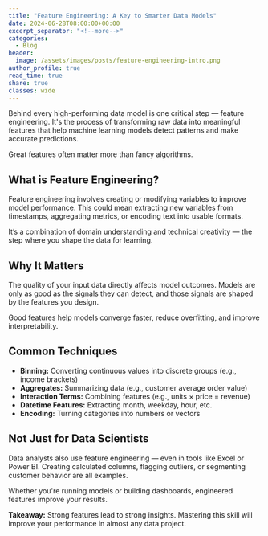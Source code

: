 ```yaml
---
title: "Feature Engineering: A Key to Smarter Data Models"
date: 2024-06-28T08:00:00+00:00
excerpt_separator: "<!--more-->"
categories:
  - Blog
header:
  image: /assets/images/posts/feature-engineering-intro.png
author_profile: true
read_time: true
share: true
classes: wide
---
```


Behind every high-performing data model is one critical step — feature engineering. It's the process of transforming raw data into meaningful features that help machine learning models detect patterns and make accurate predictions.  

Great features often matter more than fancy algorithms.

<!--more-->

  
## What is Feature Engineering?

Feature engineering involves creating or modifying variables to improve model performance. This could mean extracting new variables from timestamps, aggregating metrics, or encoding text into usable formats.

It’s a combination of domain understanding and technical creativity — the step where you shape the data for learning.

## Why It Matters

The quality of your input data directly affects model outcomes. Models are only as good as the signals they can detect, and those signals are shaped by the features you design.

Good features help models converge faster, reduce overfitting, and improve interpretability.

## Common Techniques

- **Binning:** Converting continuous values into discrete groups (e.g., income brackets)
- **Aggregates:** Summarizing data (e.g., customer average order value)
- **Interaction Terms:** Combining features (e.g., units × price = revenue)
- **Datetime Features:** Extracting month, weekday, hour, etc.
- **Encoding:** Turning categories into numbers or vectors

## Not Just for Data Scientists

Data analysts also use feature engineering — even in tools like Excel or Power BI. Creating calculated columns, flagging outliers, or segmenting customer behavior are all examples.

Whether you're running models or building dashboards, engineered features improve your results.

**Takeaway:** Strong features lead to strong insights. Mastering this skill will improve your performance in almost any data project.

